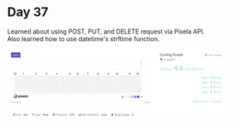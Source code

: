 # Day 37

Learned about using POST, PUT, and DELETE request via Pixela API.<br />
Also learned how to use datetime's strftime function.

![](pixela_graph.PNG)